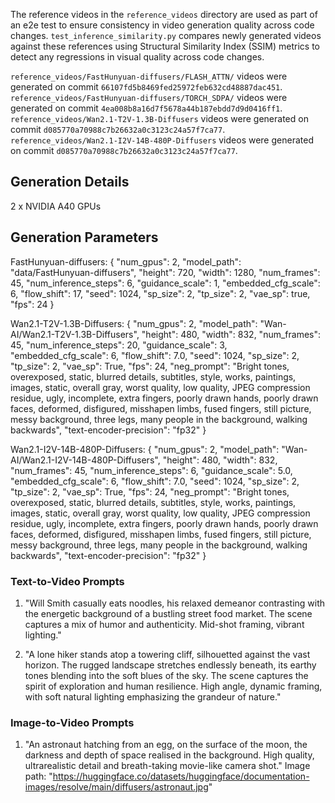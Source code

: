 The reference videos in the `reference_videos` directory are used as part of an e2e test to ensure consistency in video generation quality across code changes. `test_inference_similarity.py` compares newly generated videos against these references using Structural Similarity Index (SSIM) metrics to detect any regressions in visual quality across code changes.

`reference_videos/FastHunyuan-diffusers/FLASH_ATTN/` videos were generated on commit `66107fd5b8469fed25972feb632cd48887dac451`.
`reference_videos/FastHunyuan-diffusers/TORCH_SDPA/` videos were generated on commit `4ea008b8a16d7f5678a44b187ebdd7d9d0416ff1`.
`reference_videos/Wan2.1-T2V-1.3B-Diffusers` videos were generated on commit `d085770a70988c7b26632a0c3123c24a57f7ca77`.
`reference_videos/Wan2.1-I2V-14B-480P-Diffusers` videos were generated on commit `d085770a70988c7b26632a0c3123c24a57f7ca77`.

## Generation Details

2 x NVIDIA A40 GPUs

## Generation Parameters

FastHunyuan-diffusers: {
"num_gpus": 2,
"model_path": "data/FastHunyuan-diffusers",
"height": 720,
"width": 1280,
"num_frames": 45,
"num_inference_steps": 6,
"guidance_scale": 1,
"embedded_cfg_scale": 6,
"flow_shift": 17,
"seed": 1024,
"sp_size": 2,
"tp_size": 2,
"vae_sp": true,
"fps": 24
}

Wan2.1-T2V-1.3B-Diffusers: {
"num_gpus": 2,
"model_path": "Wan-AI/Wan2.1-T2V-1.3B-Diffusers",
"height": 480,
"width": 832,
"num_frames": 45,
"num_inference_steps": 20,
"guidance_scale": 3,
"embedded_cfg_scale": 6,
"flow_shift": 7.0,
"seed": 1024,
"sp_size": 2,
"tp_size": 2,
"vae_sp": True,
"fps": 24,
"neg_prompt": "Bright tones, overexposed, static, blurred details, subtitles, style, works, paintings, images, static, overall gray, worst quality, low quality, JPEG compression residue, ugly, incomplete, extra fingers, poorly drawn hands, poorly drawn faces, deformed, disfigured, misshapen limbs, fused fingers, still picture, messy background, three legs, many people in the background, walking backwards",
"text-encoder-precision": "fp32"
}

Wan2.1-I2V-14B-480P-Diffusers: {
"num_gpus": 2,
"model_path": "Wan-AI/Wan2.1-I2V-14B-480P-Diffusers",
"height": 480,
"width": 832,
"num_frames": 45,
"num_inference_steps": 6,
"guidance_scale": 5.0,
"embedded_cfg_scale": 6,
"flow_shift": 7.0,
"seed": 1024,
"sp_size": 2,
"tp_size": 2,
"vae_sp": True,
"fps": 24,
"neg_prompt": "Bright tones, overexposed, static, blurred details, subtitles, style, works, paintings, images, static, overall gray, worst quality, low quality, JPEG compression residue, ugly, incomplete, extra fingers, poorly drawn hands, poorly drawn faces, deformed, disfigured, misshapen limbs, fused fingers, still picture, messy background, three legs, many people in the background, walking backwards",
"text-encoder-precision": "fp32"
}

### Text-to-Video Prompts

1. "Will Smith casually eats noodles, his relaxed demeanor contrasting with the energetic background of a bustling street food market. The scene captures a mix of humor and authenticity. Mid-shot framing, vibrant lighting."

2. "A lone hiker stands atop a towering cliff, silhouetted against the vast horizon. The rugged landscape stretches endlessly beneath, its earthy tones blending into the soft blues of the sky. The scene captures the spirit of exploration and human resilience. High angle, dynamic framing, with soft natural lighting emphasizing the grandeur of nature."

### Image-to-Video Prompts

1. "An astronaut hatching from an egg, on the surface of the moon, the darkness and depth of space realised in the background. High quality, ultrarealistic detail and breath-taking movie-like camera shot."
    Image path: "https://huggingface.co/datasets/huggingface/documentation-images/resolve/main/diffusers/astronaut.jpg"